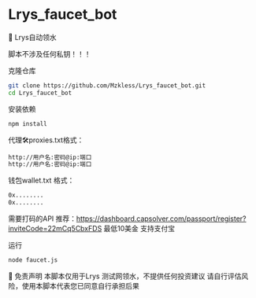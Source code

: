 # Lrys_faucet_bot
🧾 Lrys自动领水

脚本不涉及任何私钥！！！

克隆仓库
```bash
git clone https://github.com/Mzkless/Lrys_faucet_bot.git
cd Lrys_faucet_bot
```

安装依赖
```bash
npm install
```

代理🛠proxies.txt格式：
```bash
http://用户名:密码@ip:端口
http://用户名:密码@ip:端口
```
钱包wallet.txt 格式：
```bash
0x........
0x........
```

需要打码的API 推荐：https://dashboard.capsolver.com/passport/register?inviteCode=22mCq5CbxFDS 最低10美金 支持支付宝

运行
```bash
node faucet.js
```


📄 免责声明
本脚本仅用于Lrys 测试网领水，不提供任何投资建议
请自行评估风险，使用本脚本代表您已同意自行承担后果
